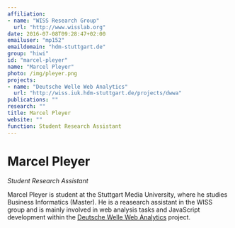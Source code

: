 ```yaml
---
affiliation:
- name: "WISS Research Group"
  url: "http://www.wisslab.org"
date: 2016-07-08T09:28:47+02:00
emailuser: "mp152"
emaildomain: "hdm-stuttgart.de"
group: "hiwi"
id: "marcel-pleyer"
name: "Marcel Pleyer"
photo: /img/pleyer.png
projects:
- name: "Deutsche Welle Web Analytics"
  url: "http://wiss.iuk.hdm-stuttgart.de/projects/dwwa"
publications: ""
research: ""
title: Marcel Pleyer
website: ""
function: Student Research Assistant
---
```


# Marcel Pleyer

*Student Research Assistant*

Marcel Pleyer is student at the Stuttgart Media University, where he studies Business Informatics (Master). He is a reasearch assistant in the WISS group and is mainly involved in web analysis tasks and JavaScript development within the [Deutsche Welle Web Analytics](http://wiss.iuk.hdm-stuttgart.de/projects/dwwa/) project.